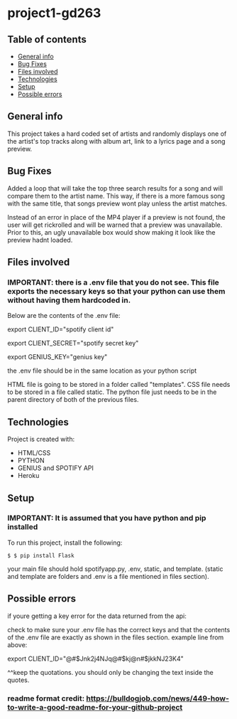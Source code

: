 # project1-gd263

## Table of contents
* [General info](#general-info)
* [Bug Fixes](#Bug-Fixes)
* [Files involved](#files-involved)
* [Technologies](#technologies)
* [Setup](#setup)
* [Possible errors](#Possible-errors)

## General info
This project takes a hard coded set of artists and randomly displays one of the artist's top tracks along with album art, link to a lyrics page and a song preview.

## Bug Fixes
Added a loop that will take the top three search results for a song and will compare them to the artist name. This way, if there is a more famous song with the same title, that songs preview wont play unless the artist matches.

Instead of an error in place of the MP4 player if a preview is not found, the user will get rickrolled and will be warned that a preview was unavailable.
Prior to this, an ugly unavailable box would show making it look like the preview hadnt loaded.

## Files involved
### IMPORTANT: there is a .env file that you do not see. This file exports the necessary keys so that your python can use them without having them hardcoded in. 
Below are the contents of the .env file:

export CLIENT_ID="spotify client id"

export CLIENT_SECRET="spotify secret key"

export GENIUS_KEY="genius key"

the .env file should be in the same location as your python script

HTML file is going to be stored in a folder called "templates". CSS file needs to be stored in a file called static. The python file just needs to be in the parent directory of both of the previous files.

## Technologies
Project is created with:
* HTML/CSS
* PYTHON
* GENIUS and SPOTIFY API
* Heroku
	
## Setup
### IMPORTANT: It is assumed that you have python and pip installed


To run this project, install the following:

```
$ $ pip install Flask
```

your main file should hold spotifyapp.py, .env, static, and template. (static and template are folders and .env is a file mentioned in files section).


## Possible errors
if youre getting a key error for the data returned from the api:

check to make sure your .env file has the correct keys and that the contents of the .env file are exactly as shown in the files section. example line from above:

export CLIENT_ID="@#$Jnk2j4NJq@#$kj@n#$jkkNJ23K4"

^^keep the quotations. you should only be changing the text inside the quotes.


### readme format credit: https://bulldogjob.com/news/449-how-to-write-a-good-readme-for-your-github-project
